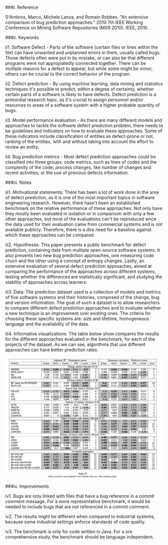 ###i. Reference

D'Ambros, Marco, Michele Lanza, and Romain Robbes. "An extensive comparison of bug prediction approaches." 2010 7th IEEE Working Conference on Mining Software Repositories (MSR 2010). IEEE, 2010.

###ii. Keywords

ii1. Software Defect - Parts of the software (certain files or lines within the file) can have unwanted and unplanned errors in them, usually called bugs. Those defects often were put in by mistake, or can also be that different programs were not appropiatedly connected together. There can be multiple reasons for a defect to appear, but while some might be minor, others can be crucial to the correct behavior of the program.
    
ii2. Defect prediction - By using machine learning, data mining and statistics techniques it's possible to predict, within a degree of certainty, whether certain parts of a software is likely to have defects. Defect prediction is a primordial research topic, as it's crucial to assign personnel and/or resources to areas of a software system with a higher probable quantity of bugs.
    
ii3. Model performance evaluation - As there are many different models and approaches to tackle the software defect prediction problem, there needs to be guidelines and indicators on how to evaluate these approaches. Some of these indicators include classification of entities as defect-prone or not, ranking of the entities, with and without taking into account the effort to review an entity.
    
ii4. Bug prediction metrics - Most defect prediction approaches could be classified into three groups: code metrics, such as lines of codes and the complexity of the code; process changes, like number of changes and recent activities; or the use of previous defects information.

###iii. Notes

iii1. Motivational statements: There has been a lot of work done in the area of defect prediction, as it is one of the most important topics in software engineering research. However, there hasn't been an established benchmark on the relative performance of these approaches. Not only have they mostly been evaluated in isolation or in comparison with only a few other approaches, but most of the evaluations can't be reproduced since the data used for their evaluation came from commercial systems and is not available publicly. Therefore, there is a dire need for a baseline against which these approaches can be compared.
    
iii2. Hypotheses: This paper presents a public benchmark for defect prediction, containing data from multiple open-source software systems. It also presents two new bug prediction approaches, one measuring code churn and the other using a concept of entropy changes. Lastly, an extensive evaluation of several defect prediction approaches, aimed at comparing the performance of the approaches across different systems, testing whether the differences are statistically significant, and studying the stability of approaches across learners.
    
iii3. Data: The prediction dataset used is a collection of models and metrics of five software systems and their histories, composed of the change, bug and version information. The goal of such a dataset is to allow researchers to compare different defect prediction approaches and to evaluate whether a new technique is an improvement over existing ones. The criteria for choosing these specific systems are: size and lifetime, homogeneous language and the availability of the data.
    
iii4. Informative visualizations: The table below show compares the results for the different approaches evaluated in the benchmark, for each of the projects of the dataset. As we can see, algorithms that use different approaches can have better prediction rates.

![alt text](https://github.com/gui-rangel/fss16gui/blob/master/read/table.png "Comparison Between Predictors")

###iv. Improvements

iv1. Bugs are only linked with files that have a bug reference in a commit comment message. For a more representative benchmark, it would be needed to include bugs that are not referenced in a commit comment. 
    
iv2. The results might be different when compared to industrial systems, because some industrial settings enforce standards of code quality.
    
iv3. The benchmark is only for code written in Java. For a ore comprehensive study, the benchmark should be language independent. 
